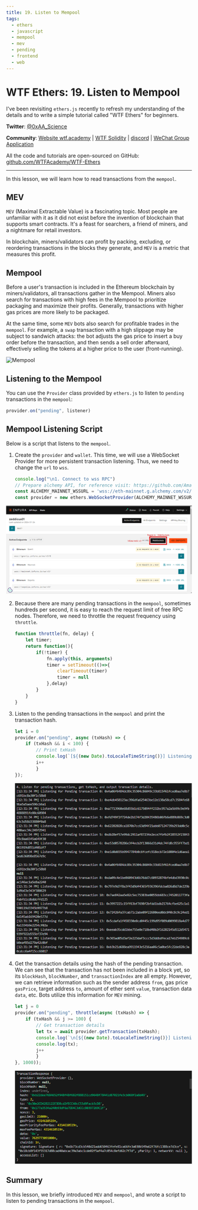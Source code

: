 ```yaml
---
title: 19. Listen to Mempool
tags:
  - ethers
  - javascript
  - mempool
  - mev
  - pending
  - frontend
  - web
---
```


# WTF Ethers: 19. Listen to Mempool

I've been revisiting `ethers.js` recently to refresh my understanding of the details and to write a simple tutorial called "WTF Ethers" for beginners.

**Twitter**: [@0xAA_Science](https://twitter.com/0xAA_Science)

**Community**: [Website wtf.academy](https://wtf.academy) | [WTF Solidity](https://github.com/AmazingAng/WTFSolidity) | [discord](https://discord.gg/5akcruXrsk) | [WeChat Group Application](https://docs.google.com/forms/d/e/1FAIpQLSe4KGT8Sh6sJ7hedQRuIYirOoZK_85miz3dw7vA1-YjodgJ-A/viewform?usp=sf_link)

All the code and tutorials are open-sourced on GitHub: [github.com/WTFAcademy/WTF-Ethers](https://github.com/WTFAcademy/WTF-Ethers)

-----

In this lesson, we will learn how to read transactions from the `mempool`.

## MEV

`MEV` (Maximal Extractable Value) is a fascinating topic. Most people are unfamiliar with it as it did not exist before the invention of blockchain that supports smart contracts. It's a feast for searchers, a friend of miners, and a nightmare for retail investors.

In blockchain, miners/validators can profit by packing, excluding, or reordering transactions in the blocks they generate, and `MEV` is a metric that measures this profit.

## Mempool

Before a user's transaction is included in the Ethereum blockchain by miners/validators, all transactions gather in the Mempool. Miners also search for transactions with high fees in the Mempool to prioritize packaging and maximize their profits. Generally, transactions with higher gas prices are more likely to be packaged.

At the same time, some `MEV` bots also search for profitable trades in the `mempool`. For example, a `swap` transaction with a high slippage may be subject to sandwich attacks: the bot adjusts the gas price to insert a buy order before the transaction, and then sends a sell order afterward, effectively selling the tokens at a higher price to the user (front-running).

![Mempool](./img/19-1.png)

## Listening to the Mempool

You can use the `Provider` class provided by `ethers.js` to listen to `pending` transactions in the `mempool`:

```js
provider.on("pending", listener)
```

## Mempool Listening Script

Below is a script that listens to the `mempool`.

1. Create the `provider` and `wallet`. This time, we will use a WebSocket Provider for more persistent transaction listening. Thus, we need to change the `url` to `wss`.

    ```js
    console.log("\n1. Connect to wss RPC")
    // Prepare alchemy API, for reference visit: https://github.com/AmazingAng/WTF-Solidity/blob/main/Topics/Tools/TOOL04_Alchemy/readme.md 
    const ALCHEMY_MAINNET_WSSURL = 'wss://eth-mainnet.g.alchemy.com/v2/oKmOQKbneVkxgHZfibs-iFhIlIAl6HDN';
    const provider = new ethers.WebSocketProvider(ALCHEMY_MAINNET_WSSURL);
    ```
![Infura wss](./img/19-2.png)

2. Because there are many pending transactions in the `mempool`, sometimes hundreds per second, it is easy to reach the request limit of free RPC nodes. Therefore, we need to throttle the request frequency using `throttle`.

    ```js
    function throttle(fn, delay) {
        let timer;
        return function(){
            if(!timer) {
                fn.apply(this, arguments)
                timer = setTimeout(()=>{
                    clearTimeout(timer)
                    timer = null
                },delay)
            }
        }
    }
    ```

3. Listen to the pending transactions in the `mempool` and print the transaction hash.

    ```js
    let i = 0
    provider.on("pending", async (txHash) => {
        if (txHash && i < 100) {
            // Print txHash
            console.log(`[${(new Date).toLocaleTimeString()}] Listening to Pending Transaction ${i}: ${txHash} \r`);
            i++
            }
    });
    ```
    ![Get pending transaction hash](./img/19-3.png)

4. Get the transaction details using the hash of the pending transaction. We can see that the transaction has not been included in a block yet, so its `blockHash`, `blockNumber`, and `transactionIndex` are all empty. However, we can retrieve information such as the sender address `from`, gas price `gasPrice`, target address `to`, amount of ether sent `value`, transaction data `data`, etc. Bots utilize this information for `MEV` mining.

    ```js
    let j = 0
    provider.on("pending", throttle(async (txHash) => {
        if (txHash && j >= 100) {
            // Get transaction details
            let tx = await provider.getTransaction(txHash);
            console.log(`\n[${(new Date).toLocaleTimeString()}] Listening to Pending Transaction ${j}: ${txHash} \r`);
            console.log(tx);
            j++
            }
    }, 1000));
    ```
    ![Get transaction details](./img/19-4.png)

## Summary

In this lesson, we briefly introduced `MEV` and `mempool`, and wrote a script to listen to pending transactions in the `mempool`.

